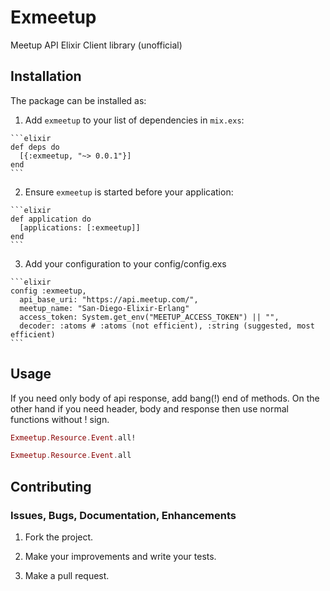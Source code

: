# Exmeetup

Meetup API Elixir Client library (unofficial)

## Installation

The package can be installed as:

  1. Add `exmeetup` to your list of dependencies in `mix.exs`:

    ```elixir
    def deps do
      [{:exmeetup, "~> 0.0.1"}]
    end
    ```

  2. Ensure `exmeetup` is started before your application:

    ```elixir
    def application do
      [applications: [:exmeetup]]
    end
    ```

  3. Add your configuration to your config/config.exs

    ```elixir
    config :exmeetup,
      api_base_uri: "https://api.meetup.com/",
      meetup_name: "San-Diego-Elixir-Erlang"
      access_token: System.get_env("MEETUP_ACCESS_TOKEN") || "",
      decoder: :atoms # :atoms (not efficient), :string (suggested, most efficient)
    ```

## Usage

If you need only body of api response, add bang(!) end of methods. On the other hand
if you need header, body and response then use normal functions without ! sign.

```elixir
Exmeetup.Resource.Event.all!

Exmeetup.Resource.Event.all
```

## Contributing

### Issues, Bugs, Documentation, Enhancements

1) Fork the project.

2) Make your improvements and write your tests.

3) Make a pull request.
